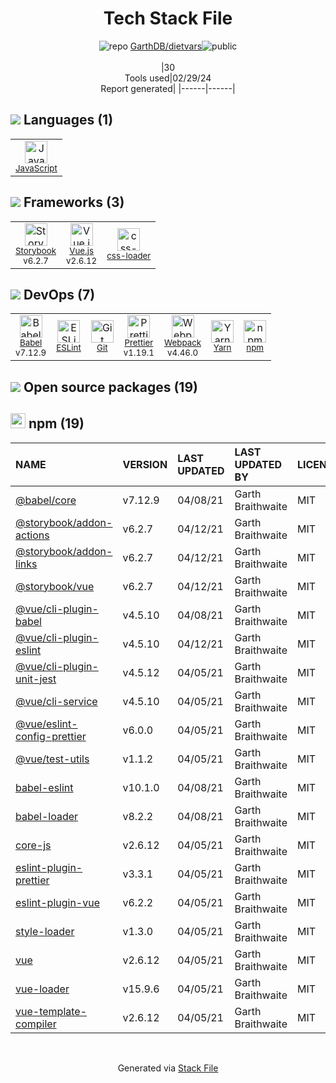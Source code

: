 <!--
&lt;--- Readme.md Snippet without images Start ---&gt;
## Tech Stack
GarthDB/dietvars is built on the following main stack:

- [JavaScript](https://developer.mozilla.org/en-US/docs/Web/JavaScript) – Languages
- [Storybook](https://storybook.js.org/) – JavaScript Framework Components
- [Vue.js](http://vuejs.org/) – Javascript UI Libraries
- [css-loader](https://github.com/webpack-contrib/css-loader) – CSS Pre-processors / Extensions
- [Babel](http://babeljs.io/) – JavaScript Compilers
- [ESLint](http://eslint.org/) – Code Review
- [Prettier](https://prettier.io/) – Code Review
- [Webpack](http://webpack.js.org) – JS Build Tools / JS Task Runners
- [Yarn](https://yarnpkg.com/) – Front End Package Manager

Full tech stack [here](/techstack.md)

&lt;--- Readme.md Snippet without images End ---&gt;

&lt;--- Readme.md Snippet with images Start ---&gt;
## Tech Stack
GarthDB/dietvars is built on the following main stack:

- <img width='25' height='25' src='https://img.stackshare.io/service/1209/javascript.jpeg' alt='JavaScript'/> [JavaScript](https://developer.mozilla.org/en-US/docs/Web/JavaScript) – Languages
- <img width='25' height='25' src='https://img.stackshare.io/service/9240/sOct-Txm_400x400.png' alt='Storybook'/> [Storybook](https://storybook.js.org/) – JavaScript Framework Components
- <img width='25' height='25' src='https://img.stackshare.io/service/3837/paeckCWC.png' alt='Vue.js'/> [Vue.js](http://vuejs.org/) – Javascript UI Libraries
- <img width='25' height='25' src='https://img.stackshare.io/service/8074/default_d2b16fd6997fb2e164de645a34f9b8d5a880d999.png' alt='css-loader'/> [css-loader](https://github.com/webpack-contrib/css-loader) – CSS Pre-processors / Extensions
- <img width='25' height='25' src='https://img.stackshare.io/service/2739/-1wfGjNw.png' alt='Babel'/> [Babel](http://babeljs.io/) – JavaScript Compilers
- <img width='25' height='25' src='https://img.stackshare.io/service/3337/Q4L7Jncy.jpg' alt='ESLint'/> [ESLint](http://eslint.org/) – Code Review
- <img width='25' height='25' src='https://img.stackshare.io/service/7035/default_66f265943abed56bcdbfca1c866a4261b1fbb063.jpg' alt='Prettier'/> [Prettier](https://prettier.io/) – Code Review
- <img width='25' height='25' src='https://img.stackshare.io/service/1682/IMG_4636.PNG' alt='Webpack'/> [Webpack](http://webpack.js.org) – JS Build Tools / JS Task Runners
- <img width='25' height='25' src='https://img.stackshare.io/service/5848/44mC-kJ3.jpg' alt='Yarn'/> [Yarn](https://yarnpkg.com/) – Front End Package Manager

Full tech stack [here](/techstack.md)

&lt;--- Readme.md Snippet with images End ---&gt;
-->
<div align="center">

# Tech Stack File
![](https://img.stackshare.io/repo.svg "repo") [GarthDB/dietvars](https://github.com/GarthDB/dietvars)![](https://img.stackshare.io/public_badge.svg "public")
<br/><br/>
|30<br/>Tools used|02/29/24 <br/>Report generated|
|------|------|
</div>

## <img src='https://img.stackshare.io/languages.svg'/> Languages (1)
<table><tr>
  <td align='center'>
  <img width='36' height='36' src='https://img.stackshare.io/service/1209/javascript.jpeg' alt='JavaScript'>
  <br>
  <sub><a href="https://developer.mozilla.org/en-US/docs/Web/JavaScript">JavaScript</a></sub>
  <br>
  <sub></sub>
</td>

</tr>
</table>

## <img src='https://img.stackshare.io/frameworks.svg'/> Frameworks (3)
<table><tr>
  <td align='center'>
  <img width='36' height='36' src='https://img.stackshare.io/service/9240/sOct-Txm_400x400.png' alt='Storybook'>
  <br>
  <sub><a href="https://storybook.js.org/">Storybook</a></sub>
  <br>
  <sub>v6.2.7</sub>
</td>

<td align='center'>
  <img width='36' height='36' src='https://img.stackshare.io/service/3837/paeckCWC.png' alt='Vue.js'>
  <br>
  <sub><a href="http://vuejs.org/">Vue.js</a></sub>
  <br>
  <sub>v2.6.12</sub>
</td>

<td align='center'>
  <img width='36' height='36' src='https://img.stackshare.io/service/8074/default_d2b16fd6997fb2e164de645a34f9b8d5a880d999.png' alt='css-loader'>
  <br>
  <sub><a href="https://github.com/webpack-contrib/css-loader">css-loader</a></sub>
  <br>
  <sub></sub>
</td>

</tr>
</table>

## <img src='https://img.stackshare.io/devops.svg'/> DevOps (7)
<table><tr>
  <td align='center'>
  <img width='36' height='36' src='https://img.stackshare.io/service/2739/-1wfGjNw.png' alt='Babel'>
  <br>
  <sub><a href="http://babeljs.io/">Babel</a></sub>
  <br>
  <sub>v7.12.9</sub>
</td>

<td align='center'>
  <img width='36' height='36' src='https://img.stackshare.io/service/3337/Q4L7Jncy.jpg' alt='ESLint'>
  <br>
  <sub><a href="http://eslint.org/">ESLint</a></sub>
  <br>
  <sub></sub>
</td>

<td align='center'>
  <img width='36' height='36' src='https://img.stackshare.io/service/1046/git.png' alt='Git'>
  <br>
  <sub><a href="http://git-scm.com/">Git</a></sub>
  <br>
  <sub></sub>
</td>

<td align='center'>
  <img width='36' height='36' src='https://img.stackshare.io/service/7035/default_66f265943abed56bcdbfca1c866a4261b1fbb063.jpg' alt='Prettier'>
  <br>
  <sub><a href="https://prettier.io/">Prettier</a></sub>
  <br>
  <sub>v1.19.1</sub>
</td>

<td align='center'>
  <img width='36' height='36' src='https://img.stackshare.io/service/1682/IMG_4636.PNG' alt='Webpack'>
  <br>
  <sub><a href="http://webpack.js.org">Webpack</a></sub>
  <br>
  <sub>v4.46.0</sub>
</td>

<td align='center'>
  <img width='36' height='36' src='https://img.stackshare.io/service/5848/44mC-kJ3.jpg' alt='Yarn'>
  <br>
  <sub><a href="https://yarnpkg.com/">Yarn</a></sub>
  <br>
  <sub></sub>
</td>

<td align='center'>
  <img width='36' height='36' src='https://img.stackshare.io/service/1120/lejvzrnlpb308aftn31u.png' alt='npm'>
  <br>
  <sub><a href="https://www.npmjs.com/">npm</a></sub>
  <br>
  <sub></sub>
</td>

</tr>
</table>


## <img src='https://img.stackshare.io/group.svg' /> Open source packages (19)</h2>

## <img width='24' height='24' src='https://img.stackshare.io/service/1120/lejvzrnlpb308aftn31u.png'/> npm (19)

|NAME|VERSION|LAST UPDATED|LAST UPDATED BY|LICENSE|VULNERABILITIES|
|:------|:------|:------|:------|:------|:------|
|[@babel/core](https://www.npmjs.com/@babel/core)|v7.12.9|04/08/21|Garth Braithwaite |MIT|N/A|
|[@storybook/addon-actions](https://www.npmjs.com/@storybook/addon-actions)|v6.2.7|04/12/21|Garth Braithwaite |MIT|N/A|
|[@storybook/addon-links](https://www.npmjs.com/@storybook/addon-links)|v6.2.7|04/12/21|Garth Braithwaite |MIT|N/A|
|[@storybook/vue](https://www.npmjs.com/@storybook/vue)|v6.2.7|04/12/21|Garth Braithwaite |MIT|N/A|
|[@vue/cli-plugin-babel](https://www.npmjs.com/@vue/cli-plugin-babel)|v4.5.10|04/08/21|Garth Braithwaite |MIT|N/A|
|[@vue/cli-plugin-eslint](https://www.npmjs.com/@vue/cli-plugin-eslint)|v4.5.10|04/12/21|Garth Braithwaite |MIT|N/A|
|[@vue/cli-plugin-unit-jest](https://www.npmjs.com/@vue/cli-plugin-unit-jest)|v4.5.12|04/05/21|Garth Braithwaite |MIT|N/A|
|[@vue/cli-service](https://www.npmjs.com/@vue/cli-service)|v4.5.10|04/05/21|Garth Braithwaite |MIT|N/A|
|[@vue/eslint-config-prettier](https://www.npmjs.com/@vue/eslint-config-prettier)|v6.0.0|04/05/21|Garth Braithwaite |MIT|N/A|
|[@vue/test-utils](https://www.npmjs.com/@vue/test-utils)|v1.1.2|04/05/21|Garth Braithwaite |MIT|N/A|
|[babel-eslint](https://www.npmjs.com/babel-eslint)|v10.1.0|04/08/21|Garth Braithwaite |MIT|N/A|
|[babel-loader](https://www.npmjs.com/babel-loader)|v8.2.2|04/08/21|Garth Braithwaite |MIT|N/A|
|[core-js](https://www.npmjs.com/core-js)|v2.6.12|04/05/21|Garth Braithwaite |MIT|N/A|
|[eslint-plugin-prettier](https://www.npmjs.com/eslint-plugin-prettier)|v3.3.1|04/05/21|Garth Braithwaite |MIT|N/A|
|[eslint-plugin-vue](https://www.npmjs.com/eslint-plugin-vue)|v6.2.2|04/05/21|Garth Braithwaite |MIT|N/A|
|[style-loader](https://www.npmjs.com/style-loader)|v1.3.0|04/05/21|Garth Braithwaite |MIT|N/A|
|[vue](https://www.npmjs.com/vue)|v2.6.12|04/05/21|Garth Braithwaite |MIT|N/A|
|[vue-loader](https://www.npmjs.com/vue-loader)|v15.9.6|04/05/21|Garth Braithwaite |MIT|N/A|
|[vue-template-compiler](https://www.npmjs.com/vue-template-compiler)|v2.6.12|04/05/21|Garth Braithwaite |MIT|N/A|

<br/>
<div align='center'>

Generated via [Stack File](https://github.com/marketplace/stack-file)
